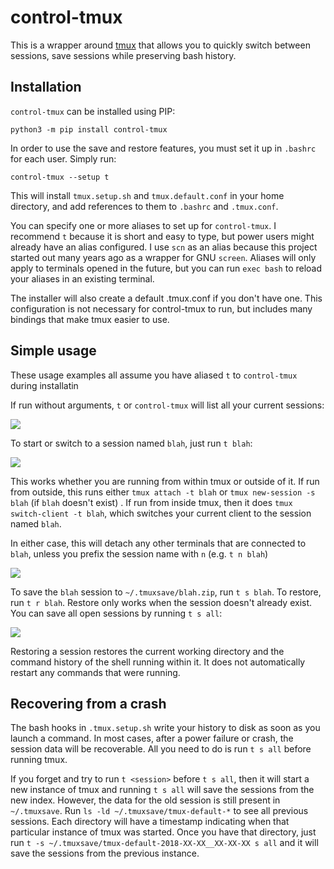 control-tmux
============

This is a wrapper around [tmux](https://github.com/tmux/tmux) that allows you to quickly
switch between sessions, save sessions while preserving bash history.

Installation
------------

`control-tmux` can be installed using PIP:

```
python3 -m pip install control-tmux
```

In order to use the save and restore features, you must set it up in `.bashrc` for each
user. Simply run:

```
control-tmux --setup t
```

This will install `tmux.setup.sh` and `tmux.default.conf` in your home directory, and add
references to them to `.bashrc` and `.tmux.conf`.

You can specify one or more aliases to set up for `control-tmux`. I recommend `t` because
it is short and easy to type, but power users might already have an alias configured. I
use `scn` as an alias because this project started out many years ago as a wrapper for GNU
`screen`. Aliases will only apply to terminals opened in the future, but you can run `exec
bash` to reload your aliases in an existing terminal.

The installer will also create a default .tmux.conf if you don't have one. This
configuration is not necessary for control-tmux to run, but includes many bindings that
make tmux easier to use.

Simple usage
------------

These usage examples all assume you have aliased `t` to `control-tmux` during installatin

If run without arguments, `t` or `control-tmux` will list all your current sessions:

![](help-img/ctmux-list.gif)

To start or switch to a session named `blah`, just run `t blah`:

![](help-img/ctmux-switch.gif)

This works whether you are running from within tmux or outside of it. If run from outside,
this runs either `tmux attach -t blah` or `tmux new-session -s blah` (if `blah` doesn't
exist) . If run from inside tmux, then it does `tmux switch-client -t blah`, which
switches your current client to the session named `blah`.

In either case, this will detach any other terminals that are connected to `blah`, unless
you prefix the session name with `n` (e.g. `t n blah`)

![](help-img/ctmux-double-window.gif)

To save the `blah` session to `~/.tmuxsave/blah.zip`, run `t s blah`. To restore, run `t r
blah`. Restore only works when the session doesn't already exist. You can save all open
sessions by running `t s all`:

![](help-img/ctmux-save-restore.gif)

Restoring a session restores the current working directory and the command history of the
shell running within it. It does not automatically restart any commands that were running.

Recovering from a crash
-----------------------

The bash hooks in `.tmux.setup.sh` write your history to disk as soon as you launch a
command. In most cases, after a power failure or crash, the session data will be
recoverable. All you need to do is run `t s all` before running tmux.

If you forget and try to run `t <session>` before `t s all`, then it will start a new
instance of tmux and running `t s all` will save the sessions from the new index. However,
the data for the old session is still present in `~/.tmuxsave`. Run `ls -ld
~/.tmuxsave/tmux-default-*` to see all previous sessions. Each directory will have a
timestamp indicating when that particular instance of tmux was started. Once you have that
directory, just run `t -s ~/.tmuxsave/tmux-default-2018-XX-XX__XX-XX-XX s all` and it will
save the sessions from the previous instance.
